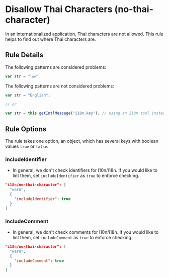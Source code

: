 # Disallow Thai Characters (no-thai-character)

In an internationalized application, Thai characters are not allowed. This rule helps to find out where Thai characters are.

## Rule Details

The following patterns are considered problems:

```js
var str = "ไทย";
```

The following patterns are not considered problems:

```js
var str = "English";

// or

var str = this.getIntlMessage("i18n.key"); // using an i18n tool instead of regular Thai characters
```

## Rule Options

The rule takes one option, an object, which has several keys with boolean values `true` or `false`.

### includeIdentifier

* In general, we don't check identifiers for l10n/i18n. If you would like to lint them, set `includeIdentifier` as `true` to enforce checking.

```json
"i18n/no-thai-character": [
  "warn",
  {
    "includeIdentifier": true
  }
]
```

### includeComment

* In general, we don't check comments for l10n/i18n. If you would like to lint them, set `includeComment` as `true` to enforce checking.

```json
"i18n/no-thai-character": [
  "warn",
  {
    "includeComment": true
  }
]
```
